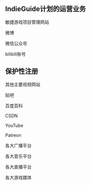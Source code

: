 IndieGuide计划的运营业务
------------------------
敏捷游戏项目管理网站

微博

微信公众号

bilibili账号


保护性注册
-----------------
其他主要视频网站

贴吧

百度百科

CSDN

YouTube

Patreon

各大广播平台

各大音乐平台

各大直播平台

各大游戏媒体
